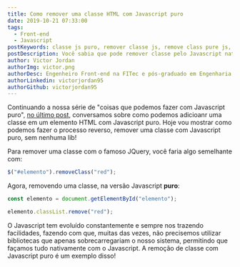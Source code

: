 ```yaml
---
title: Como remover uma classe HTML com Javascript puro
date: 2019-10-21 07:33:00
tags:
  - Front-end
  - Javascript
postKeywords: classe js puro, remover classe js, remove class pure js, classe js, remover pelo js, toggle js class, como remover classe
postDescription: Você sabia que pode remover classe pelo Javascript nativamente, de maneira mais eficiente e performática? Sem a necessidade de incluir bibliotecas externas, o que acabaria sobrecarregando sua aplicação desnecessáriamente!
author: Victor Jordan
authorImg: victor.png
authorDesc: Engenheiro Front-end na FITec e pós-graduado em Engenharia de Software pela PUC-MG e formado em Banco de Dados pela Fatec, apaixonado por usabilidade, performance e UX!
authorLinkedin: victorjordan95
authorGithub: victorjordan95
---
```


Continuando a nossa série de "coisas que podemos fazer com Javascript puro", [no último post](https://backefront.com.br/adicionar-classe-js-puro/), conversamos sobre como podemos adicioanr uma classe em um elemento HTML com Javascript puro.
Hoje vou mostrar como podemos fazer o processo reverso, remover uma classe com Javascript puro, sem nenhuma lib!

<!-- more -->

Para remover uma classe com o famoso JQuery, você faria algo semelhante com:

```javascript
$("#elemento").removeClass("red");
```

Agora, removendo uma classe, na versão Javascript **puro**:

```javascript
const elemento = document.getElementById("elemento");

elemento.classList.remove("red");
```

O Javascript tem evoluído constantemente e sempre nos trazendo facilidades, fazendo com que, muitas das vezes, não precisemos utilizar bibliotecas que apenas sobrecarregariam o nosso sistema, permitindo que façamos tudo nativamente com o Javascript.
A remoção de classe com Javascript puro é um exemplo disso!
